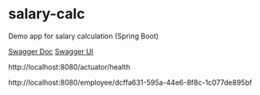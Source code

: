 # salary-calc
Demo app for salary calculation (Spring Boot)

[Swagger Doc](http://localhost:8080/v3/api-docs)
[Swagger UI](http://localhost:8080/swagger-ui.html)

http://localhost:8080/actuator/health

http://localhost:8080/employee/dcffa631-595a-44e6-8f8c-1c077de895bf
